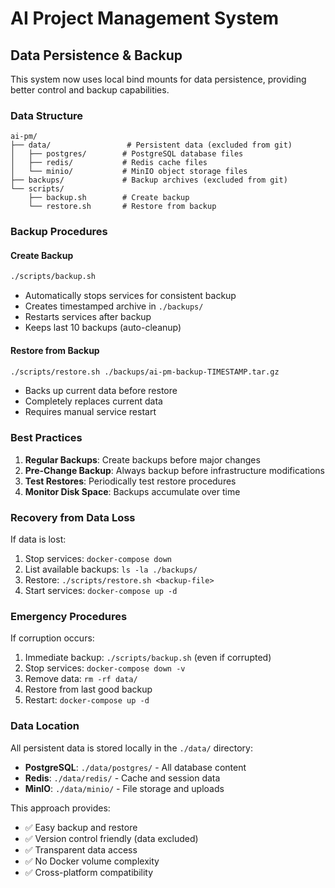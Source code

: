 # AI Project Management System

## Data Persistence & Backup

This system now uses local bind mounts for data persistence, providing better control and backup capabilities.

### Data Structure
```
ai-pm/
├── data/                 # Persistent data (excluded from git)
│   ├── postgres/        # PostgreSQL database files
│   ├── redis/           # Redis cache files
│   └── minio/           # MinIO object storage files
├── backups/             # Backup archives (excluded from git)
└── scripts/
    ├── backup.sh        # Create backup
    └── restore.sh       # Restore from backup
```

### Backup Procedures

#### Create Backup
```bash
./scripts/backup.sh
```
- Automatically stops services for consistent backup
- Creates timestamped archive in `./backups/`
- Restarts services after backup
- Keeps last 10 backups (auto-cleanup)

#### Restore from Backup
```bash
./scripts/restore.sh ./backups/ai-pm-backup-TIMESTAMP.tar.gz
```
- Backs up current data before restore
- Completely replaces current data
- Requires manual service restart

### Best Practices

1. **Regular Backups**: Create backups before major changes
2. **Pre-Change Backup**: Always backup before infrastructure modifications
3. **Test Restores**: Periodically test restore procedures
4. **Monitor Disk Space**: Backups accumulate over time

### Recovery from Data Loss

If data is lost:
1. Stop services: `docker-compose down`
2. List available backups: `ls -la ./backups/`
3. Restore: `./scripts/restore.sh <backup-file>`
4. Start services: `docker-compose up -d`

### Emergency Procedures

If corruption occurs:
1. Immediate backup: `./scripts/backup.sh` (even if corrupted)
2. Stop services: `docker-compose down -v`
3. Remove data: `rm -rf data/`
4. Restore from last good backup
5. Restart: `docker-compose up -d`

### Data Location

All persistent data is stored locally in the `./data/` directory:
- **PostgreSQL**: `./data/postgres/` - All database content
- **Redis**: `./data/redis/` - Cache and session data  
- **MinIO**: `./data/minio/` - File storage and uploads

This approach provides:
- ✅ Easy backup and restore
- ✅ Version control friendly (data excluded)
- ✅ Transparent data access
- ✅ No Docker volume complexity
- ✅ Cross-platform compatibility
